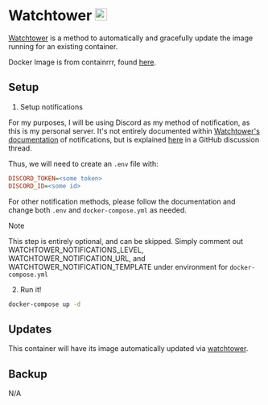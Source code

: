 # Watchtower <img src="https://github.com/containrrr/watchtower/blob/main/logo.png?raw=true" width="24">
[Watchtower](https://containrrr.dev/watchtower/) is a method to automatically and gracefully update the image running for an existing container.

Docker Image is from containrrr, found [here](https://hub.docker.com/r/containrrr/watchtower).

## Setup
1. Setup notifications

For my purposes, I will be using Discord as my method of notification, as this is my personal server. It's not entirely documented within [Watchtower's documentation](https://containrrr.dev/watchtower/notifications/) of notifications, but is explained [here](https://github.com/containrrr/watchtower/discussions/886) in a GitHub discussion thread.

Thus, we will need to create an `.env` file with:
```ini
DISCORD_TOKEN=<some token>
DISCORD_ID=<some id>
```

For other notification methods, please follow the documentation and change both `.env` and `docker-compose.yml` as needed.

> [!NOTE]
> This step is entirely optional, and can be skipped. Simply comment out WATCHTOWER_NOTIFICATIONS_LEVEL, WATCHTOWER_NOTIFICATION_URL, and WATCHTOWER_NOTIFICATION_TEMPLATE under environment for `docker-compose.yml`

2. Run it!
```bash
docker-compose up -d
```

## Updates
This container will have its image automatically updated via [watchtower](https://ryanliu6/focus/watchtower).

## Backup
N/A
